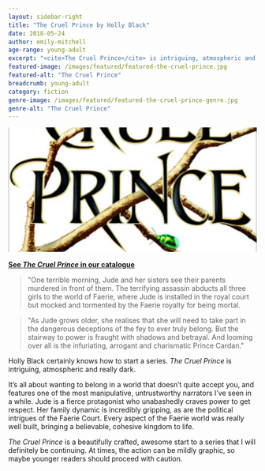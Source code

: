 ```yaml
---
layout: sidebar-right
title: "The Cruel Prince by Holly Black"
date: 2018-05-24
author: emily-mitchell
age-range: young-adult
excerpt: "<cite>The Cruel Prince</cite> is intriguing, atmospheric and really dark."
featured-image: /images/featured/featured-the-cruel-prince.jpg
featured-alt: "The Cruel Prince"
breadcrumb: young-adult
category: fiction
genre-image: /images/featured/featured-the-cruel-prince-genre.jpg
genre-alt: "The Cruel Prince"
---
```


![The Cruel Prince](/images/featured/featured-the-cruel-prince.jpg)

**[See <cite>The Cruel Prince</cite> in our catalogue](https://suffolk.spydus.co.uk/cgi-bin/spydus.exe/ENQ/OPAC/BIBENQ?BRN=2305525)**

> "One terrible morning, Jude and her sisters see their parents murdered in front of them. The terrifying assassin abducts all three girls to the world of Faerie, where Jude is installed in the royal court but mocked and tormented by the Faerie royalty for being mortal.

> "As Jude grows older, she realises that she will need to take part in the dangerous deceptions of the fey to ever truly belong. But the stairway to power is fraught with shadows and betrayal. And looming over all is the infuriating, arrogant and charismatic Prince Cardan."

Holly Black certainly knows how to start a series. <cite>The Cruel Prince</cite> is intriguing, atmospheric and really dark.

It’s all about wanting to belong in a world that doesn’t quite accept you, and features one of the most manipulative, untrustworthy narrators I’ve seen in a while. Jude is a fierce protagonist who unabashedly craves power to get respect. Her family dynamic is incredibly gripping, as are the political intrigues of the Faerie Court. Every aspect of the Faerie world was really well built, bringing a believable, cohesive kingdom to life.

<cite>The Cruel Prince</cite> is a beautifully crafted, awesome start to a series that I will definitely be continuing. At times, the action can be mildly graphic, so maybe younger readers should proceed with caution.
